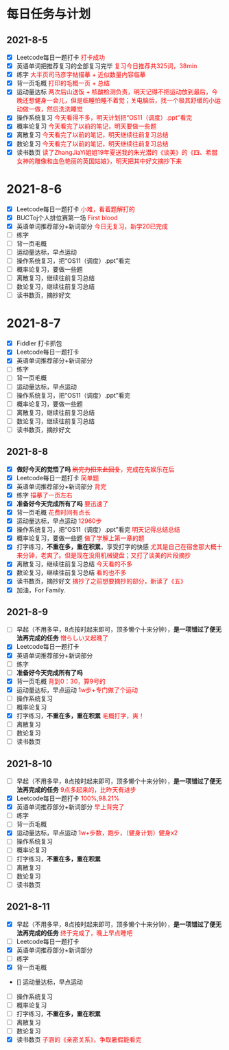 <!--
 * @Author: LetMeFly
 * @Date: 2021-08-05 18:02:42
 * @LastEditors: LetMeFly
 * @LastEditTime: 2021-08-11 12:59:04
-->
# 每日任务与计划

## 2021-8-5

- [x] Leetcode每日一题打卡 <font color="red">打卡成功</font>
- [x] 英语单词把推荐复习的全部复习完毕 <font color="red">复习今日推荐共325词，38min</font>
- [x] 练字 <font color="red">大半页司马彦字帖描摹 + 近似数量内容临摹</font>
- [x] 背一页毛概 <font color="red">打印的毛概一页 + 总结</font>
- [x] 运动量达标 <font color="red">两次后山送饭 + 核酸检测负责，明天记得不把运动放到最后，今晚还想健身一会儿，但是临睡怕睡不着觉；关电脑后，找一个极其舒缓的小运动做一做，然后洗洗睡觉</font>
- [x] 操作系统复习 <font color="red">今天看得不多，明天计划把“OS11（调度）.ppt”看完</font>
- [x] 概率论复习 <font color="red">今天看完了以前的笔记，明天要做一些题</font>
- [x] 离散复习 <font color="red">今天看完了以前的笔记，明天继续往前复习总结</font>
- [x] 数论复习 <font color="red">今天看完了以前的笔记，明天继续往前复习总结</font>
- [x] 读书数页 <font color="red">读了ZhangJiaYi姐姐19年夏送我的朱光潜的《谈美》的《四、希腊女神的雕像和血色艳丽的英国姑娘》，明天把其中好文摘抄下来</font>

# 2021-8-6

- [x] Leetcode每日一题打卡 <font color="red">小难，看着题解打的</font>
- [x] BUCToj个人排位赛第一场 <font color="red">First blood</font>
- [x] 英语单词推荐部分+新词部分 <font color="red">今日无复习，新学20已完成</font>
- [ ] 练字 <font color="red"></font>
- [ ] 背一页毛概 <font color="red"></font>
- [ ] 运动量达标，早点运动 <font color="red"></font>
- [ ] 操作系统复习，把“OS11（调度）.ppt”看完 <font color="red"></font>
- [ ] 概率论复习，要做一些题 <font color="red"></font>
- [ ] 离散复习，继续往前复习总结 <font color="red"></font>
- [ ] 数论复习，继续往前复习总结 <font color="red"></font>
- [ ] 读书数页，摘抄好文 <font color="red"></font>

# 2021-8-7

- [x] Fiddler 打卡抓包
- [x] Leetcode每日一题打卡 <font color="red"></font>
- [x] 英语单词推荐部分+新词部分 <font color="red"></font>
- [ ] 练字 <font color="red"></font>
- [ ] 背一页毛概 <font color="red"></font>
- [ ] 运动量达标，早点运动 <font color="red"></font>
- [ ] 操作系统复习，把“OS11（调度）.ppt”看完 <font color="red"></font>
- [ ] 概率论复习，要做一些题 <font color="red"></font>
- [ ] 离散复习，继续往前复习总结 <font color="red"></font>
- [ ] 数论复习，继续往前复习总结 <font color="red"></font>
- [ ] 读书数页，摘抄好文 <font color="red"></font>

## 2021-8-8

- [x] **做好今天的觉悟了吗** <font color="red">~~刷完力扣来此回复~~，完成在先娱乐在后</font>
- [x] Leetcode每日一题打卡 <font color="red">简单题</font>
- [x] 英语单词推荐部分+新词部分 <font color="red">背完</font>
- [x] 练字 <font color="red">描摹了一页左右</font>
- [x] **准备好今天完成所有了吗**  <font color="red">要迅速了</font>
- [x] 背一页毛概 <font color="red">花费时间有点长</font>
- [x] 运动量达标，早点运动 <font color="red">12960步</font>
- [x] 操作系统复习，把“OS11（调度）.ppt”看完 <font color="red">明天记得总结总结</font>
- [x] 概率论复习，要做一些题 <font color="red">做了学解上第一章的题</font>
- [x] 打字练习，**不重在多，重在积累**，享受打字的快感 <font color="red">尤其是自己在宿舍那大概十来分钟，老爽了。但是现在没用机械键盘；又打了谈美的片段摘抄</font>
- [x] 离散复习，继续往前复习总结 <font color="red">今天看的不多</font>
- [x] 数论复习，继续往前复习总结 <font color="red">看的也不多</font>
- [x] 读书数页，摘抄好文 <font color="red">摘抄了之前想要摘抄的部分，新读了《五》</font>
- [x] 加油，For Family.

## 2021-8-9

- [ ] 早起（不用多早，8点按时起来即可，顶多懒个十来分钟），**是一项错过了便无法再完成的任务** <font color="red">憎らしい又起晚了</font>
- [x] Leetcode每日一题打卡 <font color="red"></font>
- [x] 英语单词推荐部分+新词部分 <font color="red"></font>
- [ ] 练字 <font color="red"></font>
- [ ] **准备好今天完成所有了吗** <font color="red"></font>
- [x] 背一页毛概 <font color="red">背到0：30，算9号的</font>
- [x] 运动量达标，早点运动 <font color="red">1w步+专门做了个运动</font>
- [ ] 操作系统复习 <font color="red"></font>
- [ ] 概率论复习 <font color="red"></font>
- [x] 打字练习，**不重在多，重在积累** <font color="red">毛概打字，爽！</font>
- [ ] 离散复习 <font color="red"></font>
- [ ] 数论复习 <font color="red"></font>
- [ ] 读书数页 <font color="red"></font>

## 2021-8-10

- [ ] 早起（不用多早，8点按时起来即可，顶多懒个十来分钟），**是一项错过了便无法再完成的任务** <font color="red">9点多起来的，比昨天有进步</font>
- [x] Leetcode每日一题打卡 <font color="red">100%,98.21%</font>
- [x] 英语单词推荐部分+新词部分 <font color="red">早上背完了</font>
- [ ] 练字 <font color="red"></font>
- [ ] 背一页毛概 <font color="red"></font>
- [x] 运动量达标，早点运动 <font color="red">1w+步数，跑步，（健身计划）健身x2</font>
- [ ] 操作系统复习 <font color="red"></font>
- [ ] 概率论复习 <font color="red"></font>
- [ ] 打字练习，**不重在多，重在积累** <font color="red"></font>
- [ ] 离散复习 <font color="red"></font>
- [ ] 数论复习 <font color="red"></font>
- [ ] 读书数页 <font color="red"></font>

## 2021-8-11

- [x] 早起（不用多早，8点按时起来即可，顶多懒个十来分钟），**是一项错过了便无法再完成的任务** <font color="red">终于完成了，晚上早点睡吧</font>
- [ ] Leetcode每日一题打卡 <font color="red"></font>
- [x] 英语单词推荐部分+新词部分 <font color="red"></font>
- [ ] 练字 <font color="red"></font>
- [x] 背一页毛概 <font color="red"></font>
- [] 运动量达标，早点运动 <font color="red"></font>
- [ ] 操作系统复习 <font color="red"></font>
- [ ] 概率论复习 <font color="red"></font>
- [ ] 打字练习，**不重在多，重在积累** <font color="red"></font>
- [ ] 离散复习 <font color="red"></font>
- [ ] 数论复习 <font color="red"></font>
- [x] 读书数页 <font color="red">子涵的《亲密关系》，争取暑假能看完</font>